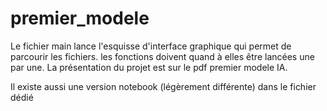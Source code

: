 # premier_modele

Le fichier main lance l'esquisse d'interface graphique qui permet de parcourir les fichiers.
les fonctions doivent quand à elles être lancées une par une.
La présentation du projet est sur le pdf premier modele IA.

Il existe aussi une version notebook (légèrement différente) dans le fichier dédié
